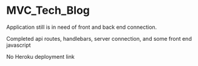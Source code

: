 # MVC_Tech_Blog

Application still is in need of front and back end connection.

Completed api routes, handlebars, server connection, and some front end javascript

No Heroku deployment link
